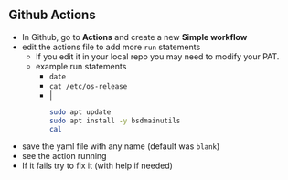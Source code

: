 ## Github Actions

- In Github, go to **Actions** and create a new **Simple workflow**
- edit the actions file to add more `run` statements
  - If you edit it in your local repo you may need to modify your PAT.
  - example run statements
    - `date`
    - `cat /etc/os-release`
    - |
      ```bash
      sudo apt update
      sudo apt install -y bsdmainutils
      cal
      ```
- save the yaml file with any name (default was `blank`)
- see the action running
- If it fails try to fix it (with help if needed)
